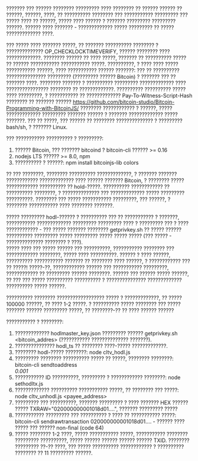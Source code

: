 ??????? ??? ?????? ???????? ????????? ???? ???????? ?? ?????? ?????? ?? ??????, ??????, ????, ?? ?????????? ???????? ??? ??????????? ????????? ??? ????? ???? ?? ??????, ????? ???? ?????? ? ??????? ????????? ????????? ??????. ?????? ???? ??????? - ????????????? ????? ????????? ?? ????? ????????????? ????. 

??? ????? ???? ??????? ?????, ?? ??????? ?????????? ???????? ? ?????????????? OP_CHECKLOCKTIMEVERIFY, ?????? ???????? ???? ?????????????. ???????? ?????? ?? ???? ?????, ??????? ?? ?????????? ????? ?? ?????? ??????????? ??????????? ?????. ??????????, ? ???? ???? ????? ??????????? ??????, ???? ??????????? ?????? ???????: ??? ?? ?????????? ??????????????? ????????? (????????? ?????? Bitcoin) ? ??????? ??? ?? ??????? ????. ???????? ??????? ? ?????????? ????????? ????????????? ???? ???????????????? ???????? ?? ?????????????. ?????????? ?????????? ????? ???? ?????????, ? ??????????? ?? ????????????? Pay-To-Witness-Script-Hash ???????? ?? ??????? ?????? https://github.com/bitcoin-studio/Bitcoin-Programming-with-BitcoinJS/ ???????? ???????????? ? ??????, ????? ????????????? ????????? ??????? ?????? ? ??????? ????????????? ????? ???????. ??? ?? ?????, ??? ?????? ?? ???????? ?????????????? ? ????????? bash/sh, ? ??????? Linux.

??? ??????????? ?????????? ? ?????????:
  1. ?????? Bitcoin, ??? ??????? bitcoind ? bitcoin-cli ?????? >= 0.16
  2. nodejs LTS ?????? >= 8.0, npm
  3. ?????????? ? ??????: npm install bitcoinjs-lib colors
  
?? ??? ????????, ???????? ?????????? ?????????????, ? ??????? ??????? ???????????? ????????????? ???? ?????? ??????? Bitcoin, ? ???????? ????? ???????????? ?????????? ?? hold-?????.
?????????? ???????????? ?? ?????????? ????????, ? ?????????????? ??? ????????????? ????? ????????? ??????????. ???????? ??? ????? ??????????? ?????????, ??? ??????, ? ???????? ??????????? ???? ???????? ???????.

????? ????????? hodl-?????? ? ?????????? ??? ?? ??????????? ? ???????, ??????????? ????????????? ????????? ????????? ???? ? ????????? ??? ? ???? ???????????? - ??? ????? ??????? ???????? getprivkey.sh
?? ????? ?????? ?????????? ????????? ????? ????????? ????? ????? ????? (??? ????? - ?????????????? ???????? ? ???).  
????? ???? ??? ????? ?????? ??? ??????????, ??????????? ???????? ??? ???????????? ????????, ????? ???? ??????????. ?????? ? ???? ??????, ?????????? ??????????? ??????? ?? ???????? ???? ??????, ? ???????????? ??? ?? ?????!
?????-??, ???????????? ?????? ??? ??????????? ?????????, ???????????? ?? ????????? ?????? ????????. ?????? ??? ?????? ????? ??????, ?? ??? ??? ????? ?????????? ?????????? ? ??????????????? ????????????? ?????????? ????? ??????.

?????????? ???????? ?????????????????? ????? ? ?????????????, ?? ????? 100000 ??????, ?? ???? 1-2 ?????. ? ?????????? ????? ???????? ??? ????? ??????? ?????? ????????? ?????, ?? ????????-?? ?? ???? ?????? ??????

??????????? ? ????????:
 1. ????????????? hodlmaster_key.json ????????? ?????? getprivkey.sh <bitcoin_addres>  (??????????? ?????????????? ???????). 
 2. ??????????????? hodl_ts ?? ???????? ????-????? ?????????????. 
 3. ???????? hodl-????? ????????: node cltv_hodl.js
 4. ????????? ???????? ?????????? ????? ?? ?????, ???????? ????????: bitcoin-cli sendtoaddress <address> 0.001
 5. ??????????? ID ??????????, ????????? ? ???????????? ????????: node sethodltx.js <TXID>
 6. ????????????? ?????????? ??????????? ?????, ?? ???????? ??? ?????: node cltv_unhodl.js <payee_address>
 7. ????????? ??? ??????????, ??????? ????????? ? ???? ??????? HEX ?????? ????? TXRAW="020000000001018d01....", ??????? ????????? ?????
 8. ??????????? ????????? ??? ?????????? ? ???? ?? ??????????? ?????: bitcoin-cli sendrawtransaction 020000000001018d01.... - ?????? ???? ????? ??? ?????? non-final (code 64)
 9. ????? ???????? 1-2 ????, ????? ??????????? ?????, ??????????? ???????? ????????? ??????????, ????? ?????? ?????? ?????? ?????? TXID. ???????? ????????? ??-?? ????, ??? ????? ?????????? ???????????? ? ?????????? ???????? ?? 11 ????????? ??????.   
    
  
  
         

